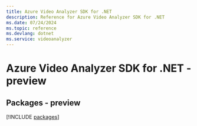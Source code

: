 ```yaml
---
title: Azure Video Analyzer SDK for .NET
description: Reference for Azure Video Analyzer SDK for .NET
ms.date: 07/24/2024
ms.topic: reference
ms.devlang: dotnet
ms.service: videoanalyzer
---
```

# Azure Video Analyzer SDK for .NET - preview
## Packages - preview
[!INCLUDE [packages](video-analyzer-index.md)]
